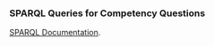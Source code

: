 ### SPARQL Queries for Competency Questions

[SPARQL Documentation](https://www.w3.org/TR/rdf-sparql-query/).
